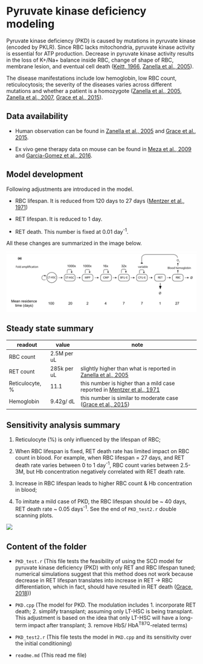 # Pyruvate kinase deficiency modeling

Pyruvate kinase deficiency (PKD) is caused by mutations in pyruvate kinase (encoded by PKLR). Since RBC lacks mitochondria, pyruvate kinase activity is essential for ATP production. Decrease in pyruvate kinase activity results in the loss of K+/Na+ balance inside RBC, change of shape of RBC, membrane lesion, and eventual cell death ([Keitt, 1966](https://pubmed.ncbi.nlm.nih.gov/5332174/), [Zanella et al., 2005](https://onlinelibrary.wiley.com/doi/10.1111/j.1365-2141.2005.05527.x)).

The disease manifestations include low hemoglobin, low RBC count, reticulocytosis; the severity of the diseases varies across different mutations and whether a patient is a homozygote ([Zanella et al., 2005](https://onlinelibrary.wiley.com/doi/10.1111/j.1365-2141.2005.05527.x), [Zanella et al., 2007](https://pubmed.ncbi.nlm.nih.gov/17360088/), [Grace et al., 2015](https://www.ncbi.nlm.nih.gov/pmc/articles/PMC5053227/)). 

## Data availability

- Human observation can be found in [Zanella et al., 2005](https://onlinelibrary.wiley.com/doi/10.1111/j.1365-2141.2005.05527.x) and [Grace et al., 2015](https://www.ncbi.nlm.nih.gov/pmc/articles/PMC5053227/). 

- Ex vivo gene therapy data on mouse can be found in [Meza et al., 2009](https://www.ncbi.nlm.nih.gov/pmc/articles/PMC2814388/) and [Garcia-Gomez et al., 2016](https://www.ncbi.nlm.nih.gov/pmc/articles/PMC5088764/). 

## Model development

Following adjustments are introduced in the model. 

- RBC lifespan. It is reduced from 120 days to 27 days ([Mentzer et al., 1971](https://www.ncbi.nlm.nih.gov/pmc/articles/PMC291977/?page=5))

- RET lifespan. It is reduced to 1 day. 

- RET death. This number is fixed at 0.01 day<sup>-1</sup>. 

All these changes are summarized in the image below. 

![](PKDmodel.png)

## Steady state summary
| readout   | value         | note          |
|---------- | ------------- | ------------- |
RBC count   | 2.5M per uL   |               |
RET count   | 285k per uL   | slightly higher than what is reported in [Zanella et al., 2005](https://onlinelibrary.wiley.com/doi/10.1111/j.1365-2141.2005.05527.x) | 
Reticulocyte, % | 11.1    | this number is higher than a mild case reported in [Mentzer et al., 1971](https://www.ncbi.nlm.nih.gov/pmc/articles/PMC291977/?page=1) | 
Hemoglobin | 9.42g/ dL | this number is similar to moderate case ([Grace et al., 2015](https://www.ncbi.nlm.nih.gov/pmc/articles/PMC5053227/)) |

## Sensitivity analysis summary

1. Reticulocyte (%) is only influenced by the lifespan of RBC; 

2. When RBC lifespan is fixed, RET death rate has limited impact on RBC count in blood. For example, when RBC lifespan  = 27 days, and RET death rate varies between 0 to 1 day<sup>-1</sup>, RBC count varies between 2.5-3M, but Hb concentration negatively correlated with RET death rate. 

3. Increase in RBC lifespan leads to higher RBC count & Hb concentration in blood;

4. To imitate a mild case of PKD, the RBC lifespan should be ~ 40 days, RET death rate ~ 0.05 days<sup>-1</sup>. See the end of ```PKD_test2.r``` double scanning plots. 

![](../../img/RETdeath_RBClifespan_scan_PKD.png)

## Content of the folder

- ```PKD_test.r``` (This file tests the feasibility of using the SCD model for pyruvate kinase deficiency (PKD) with only RET and RBC lifespan tuned; numerical simulations suggest that this method does not work because decrease in RET lifespan translates into increase in RET -> RBC differentiation, which in fact, should have resulted in RET death ([Grace, 2018](https://ashpublications.org/blood/article/131/20/2183/6537/Clinical-spectrum-of-pyruvate-kinase-deficiency)))

- ```PKD.cpp``` (The model for PKD. The modulation includes 1. incorporate RET death; 2. simplify transplant; assuming only LT-HSC is being transplant. This adjustment is based on the idea that only LT-HSC will have a long-term impact after transplant; 3. remove HbS/ HbA<sup>T87Q</sup>-related terms)

- ```PKD_test2.r``` (This file tests the model in ```PKD.cpp``` and its sensitivity over the initial conditioning)

- ```readme.md``` (This read me file)



